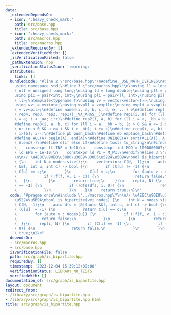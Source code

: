 ```yaml
---
data:
  _extendedDependsOn:
  - icon: ':heavy_check_mark:'
    path: src/base.hpp
    title: src/base.hpp
  - icon: ':heavy_check_mark:'
    path: src/macros.hpp
    title: src/macros.hpp
  _extendedRequiredBy: []
  _extendedVerifiedWith: []
  _isVerificationFailed: false
  _pathExtension: hpp
  _verificationStatusIcon: ':warning:'
  attributes:
    links: []
  bundledCode: "#line 2 \"src/base.hpp\"\n#define _USE_MATH_DEFINES\n#include <bits/stdc++.h>\n\
    using namespace std;\n#line 3 \"src/macros.hpp\"\n\nusing ll = long long;\nusing\
    \ ull = unsigned long long;\nusing ld = long double;\nusing pll = pair<ll, ll>;\n\
    using pii = pair<int, int>;\nusing pli = pair<ll, int>;\nusing pil = pair<int,\
    \ ll>;\ntemplate<typename T>\nusing vv = vector<vector<T>>;\nusing vvl = vv<ll>;\n\
    using vvi = vv<int>;\nusing vvpll = vv<pll>;\nusing vvpli = vv<pli>;\nusing vvpil\
    \ = vv<pil>;\n#define name4(i, a, b, c, d, e, ...) e\n#define rep(...) name4(__VA_ARGS__,\
    \ rep4, rep3, rep2, rep1)(__VA_ARGS__)\n#define rep1(i, a) for (ll i = 0, _aa\
    \ = a; i < _aa; i++)\n#define rep2(i, a, b) for (ll i = a, _bb = b; i < _bb; i++)\n\
    #define rep3(i, a, b, c) for (ll i = a, _bb = b; (c > 0 && a <= i && i < _bb)\
    \ or (c < 0 && a >= i && i > _bb); i += c)\n#define rrep(i, a, b) for (ll i=(a);\
    \ i>(b); i--)\n#define pb push_back\n#define eb emplace_back\n#define mkp make_pair\n\
    #define ALL(A) begin(A), end(A)\n#define UNIQUE(A) sort(ALL(A)), A.erase(unique(ALL(A)),\
    \ A.end())\n#define elif else if\n#define tostr to_string\n\n#ifndef CONSTANTS\n\
    \    constexpr ll INF = 1e18;\n    constexpr int MOD = 1000000007;\n    constexpr\
    \ ld EPS = 1e-10;\n    constexpr ld PI = M_PI;\n#endif\n#line 3 \"src/graph/is_bipartite.hpp\"\
    \n\n// \u4E8C\u90E8\u30B0\u30E9\u30D5\u5224\u5B9A\nbool is_bipartite(vvi nodes)\
    \ {\n    int N = nodes.size();\n    vector<int> C(N, -1);\n    auto dfs = [&](auto\
    \ &&f, int u, int c) -> bool {\n        if (C[u] != -1) {\n            return\
    \ C[u] == c;\n        }\n        C[u] = c;\n        for (auto v : nodes[u]) {\n\
    \            if (!f(f, v, 1 - c)) {\n                return false;\n         \
    \   }\n        }\n        return true;\n    };\n    rep(i, N) {\n        if (C[i]\
    \ == -1) {\n            if (!dfs(dfs, i, 0)) {\n                return false;\n\
    \            }\n        }\n    }\n    return true;\n}\n"
  code: "#pragma once\n#include \"../macros.hpp\"\n\n// \u4E8C\u90E8\u30B0\u30E9\u30D5\
    \u5224\u5B9A\nbool is_bipartite(vvi nodes) {\n    int N = nodes.size();\n    vector<int>\
    \ C(N, -1);\n    auto dfs = [&](auto &&f, int u, int c) -> bool {\n        if\
    \ (C[u] != -1) {\n            return C[u] == c;\n        }\n        C[u] = c;\n\
    \        for (auto v : nodes[u]) {\n            if (!f(f, v, 1 - c)) {\n     \
    \           return false;\n            }\n        }\n        return true;\n  \
    \  };\n    rep(i, N) {\n        if (C[i] == -1) {\n            if (!dfs(dfs, i,\
    \ 0)) {\n                return false;\n            }\n        }\n    }\n    return\
    \ true;\n}\n"
  dependsOn:
  - src/macros.hpp
  - src/base.hpp
  isVerificationFile: false
  path: src/graph/is_bipartite.hpp
  requiredBy: []
  timestamp: '2023-12-04 15:39:12+09:00'
  verificationStatus: LIBRARY_NO_TESTS
  verifiedWith: []
documentation_of: src/graph/is_bipartite.hpp
layout: document
redirect_from:
- /library/src/graph/is_bipartite.hpp
- /library/src/graph/is_bipartite.hpp.html
title: src/graph/is_bipartite.hpp
---
```

